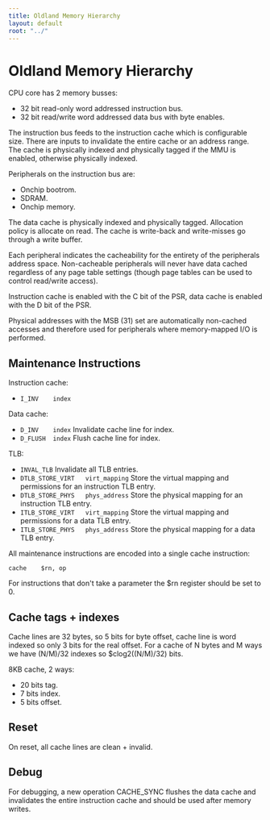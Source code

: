 ```yaml
---
title: Oldland Memory Hierarchy
layout: default
root: "../"
---
```


Oldland Memory Hierarchy
========================

CPU core has 2 memory busses:
  - 32 bit read-only word addressed instruction bus.
  - 32 bit read/write word addressed data bus with byte enables.

The instruction bus feeds to the instruction cache which is configurable size.
There are inputs to invalidate the entire cache or an address range.  The
cache is physically indexed and physically tagged if the MMU is enabled,
otherwise physically indexed.

Peripherals on the instruction bus are:
  - Onchip bootrom.
  - SDRAM.
  - Onchip memory.

The data cache is physically indexed and physically tagged.  Allocation policy
is allocate on read.  The cache is write-back and write-misses go through a
write buffer.

Each peripheral indicates the cacheability for the entirety of the peripherals
address space.  Non-cacheable peripherals will never have data cached
regardless of any page table settings (though page tables can be used to
control read/write access).

Instruction cache is enabled with the C bit of the PSR, data cache is enabled
with the D bit of the PSR.

Physical addresses with the MSB (31) set are automatically non-cached accesses
and therefore used for peripherals where memory-mapped I/O is performed.

Maintenance Instructions
------------------------

Instruction cache:

- `I_INV	index`

Data cache:

- `D_INV	index`
  Invalidate cache line for index.
- `D_FLUSH	index`
  Flush cache line for index.

TLB:

- `INVAL_TLB`
  Invalidate all TLB entries.
- `DTLB_STORE_VIRT   virt_mapping`
  Store the virtual mapping and permissions for an instruction TLB entry.
- `DTLB_STORE_PHYS   phys_address`
  Store the physical mapping for an instruction TLB entry.
- `ITLB_STORE_VIRT   virt_mapping`
  Store the virtual mapping and permissions for a data TLB entry.
- `ITLB_STORE_PHYS   phys_address`
  Store the physical mapping for a data TLB entry.

All maintenance instructions are encoded into a single cache instruction:

  `cache	$rn, op`

For instructions that don't take a parameter the $rn register should be set to
0.

Cache tags + indexes
--------------------

Cache lines are 32 bytes, so 5 bits for byte offset, cache line is word
indexed so only 3 bits for the real offset.  For a cache of N bytes and M ways
we have (N/M)/32 indexes so $clog2((N/M)/32) bits.

8KB cache, 2 ways:

  - 20 bits tag.
  - 7 bits index.
  - 5 bits offset.

Reset
-----

On reset, all cache lines are clean + invalid.

Debug
-----

For debugging, a new operation CACHE_SYNC flushes the data cache and
invalidates the entire instruction cache and should be used after memory
writes.
